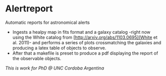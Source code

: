 # Alertreport

Automatic reports for astronomical alerts

* Ingests a healpy map in fits format and a galaxy catalog -right now using the White catalog from [http://arxiv.org/abs/1103.0695](White et al. 2011)- and performs a series of plots crossmatching the galaxies and producing a latex table of objects to observe.
* After that a makefile is preset to produce a pdf displaying the
report of the observable objects.

*This is work for PhD @ UNC Cordoba Argentina*
